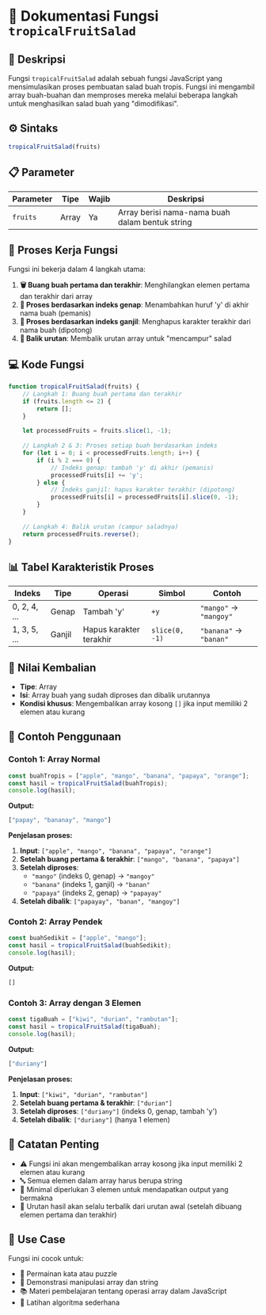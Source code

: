 # 🥗 Dokumentasi Fungsi `tropicalFruitSalad`

## 📖 Deskripsi

Fungsi `tropicalFruitSalad` adalah sebuah fungsi JavaScript yang mensimulasikan proses pembuatan salad buah tropis. Fungsi ini mengambil array buah-buahan dan memproses mereka melalui beberapa langkah untuk menghasilkan salad buah yang "dimodifikasi".

## ⚙️ Sintaks

```javascript
tropicalFruitSalad(fruits)
```

## 📋 Parameter

| Parameter | Tipe | Wajib | Deskripsi |
|-----------|------|-------|-----------|
| `fruits` | Array | Ya | Array berisi nama-nama buah dalam bentuk string |

## 🔄 Proses Kerja Fungsi

Fungsi ini bekerja dalam 4 langkah utama:

1. **🗑️ Buang buah pertama dan terakhir**: Menghilangkan elemen pertama dan terakhir dari array
2. **🍯 Proses berdasarkan indeks genap**: Menambahkan huruf 'y' di akhir nama buah (pemanis)
3. **🔪 Proses berdasarkan indeks ganjil**: Menghapus karakter terakhir dari nama buah (dipotong)
4. **🔄 Balik urutan**: Membalik urutan array untuk "mencampur" salad

## 💻 Kode Fungsi

```javascript
function tropicalFruitSalad(fruits) {
    // Langkah 1: Buang buah pertama dan terakhir
    if (fruits.length <= 2) {
        return [];
    }
    
    let processedFruits = fruits.slice(1, -1);
    
    // Langkah 2 & 3: Proses setiap buah berdasarkan indeks
    for (let i = 0; i < processedFruits.length; i++) {
        if (i % 2 === 0) {
            // Indeks genap: tambah 'y' di akhir (pemanis)
            processedFruits[i] += 'y';
        } else {
            // Indeks ganjil: hapus karakter terakhir (dipotong)
            processedFruits[i] = processedFruits[i].slice(0, -1);
        }
    }
    
    // Langkah 4: Balik urutan (campur saladnya)
    return processedFruits.reverse();
}
```

## 📊 Tabel Karakteristik Proses

| Indeks | Tipe | Operasi | Simbol | Contoh |
|--------|------|---------|---------|---------|
| 0, 2, 4, ... | Genap | Tambah 'y' | `+y` | `"mango"` → `"mangoy"` |
| 1, 3, 5, ... | Ganjil | Hapus karakter terakhir | `slice(0, -1)` | `"banana"` → `"banan"` |

## 🎯 Nilai Kembalian

- **Tipe**: Array
- **Isi**: Array buah yang sudah diproses dan dibalik urutannya
- **Kondisi khusus**: Mengembalikan array kosong `[]` jika input memiliki 2 elemen atau kurang

## 📝 Contoh Penggunaan

### Contoh 1: Array Normal
```javascript
const buahTropis = ["apple", "mango", "banana", "papaya", "orange"];
const hasil = tropicalFruitSalad(buahTropis);
console.log(hasil);
```

**Output:**
```javascript
["papay", "bananay", "mango"]
```

**Penjelasan proses:**
1. **Input**: `["apple", "mango", "banana", "papaya", "orange"]`
2. **Setelah buang pertama & terakhir**: `["mango", "banana", "papaya"]`
3. **Setelah diproses**:
   - `"mango"` (indeks 0, genap) → `"mangoy"`
   - `"banana"` (indeks 1, ganjil) → `"banan"`
   - `"papaya"` (indeks 2, genap) → `"papayay"`
4. **Setelah dibalik**: `["papayay", "banan", "mangoy"]`

### Contoh 2: Array Pendek
```javascript
const buahSedikit = ["apple", "mango"];
const hasil = tropicalFruitSalad(buahSedikit);
console.log(hasil);
```

**Output:**
```javascript
[]
```

### Contoh 3: Array dengan 3 Elemen
```javascript
const tigaBuah = ["kiwi", "durian", "rambutan"];
const hasil = tropicalFruitSalad(tigaBuah);
console.log(hasil);
```

**Output:**
```javascript
["duriany"]
```

**Penjelasan proses:**
1. **Input**: `["kiwi", "durian", "rambutan"]`
2. **Setelah buang pertama & terakhir**: `["durian"]`
3. **Setelah diproses**: `["duriany"]` (indeks 0, genap, tambah 'y')
4. **Setelah dibalik**: `["duriany"]` (hanya 1 elemen)

## 🚨 Catatan Penting

- ⚠️ Fungsi ini akan mengembalikan array kosong jika input memiliki 2 elemen atau kurang
- 🔤 Semua elemen dalam array harus berupa string
- 📏 Minimal diperlukan 3 elemen untuk mendapatkan output yang bermakna
- 🔄 Urutan hasil akan selalu terbalik dari urutan awal (setelah dibuang elemen pertama dan terakhir)

## 🎨 Use Case

Fungsi ini cocok untuk:
- 🎲 Permainan kata atau puzzle
- 🧪 Demonstrasi manipulasi array dan string
- 📚 Materi pembelajaran tentang operasi array dalam JavaScript
- 🎯 Latihan algoritma sederhana
